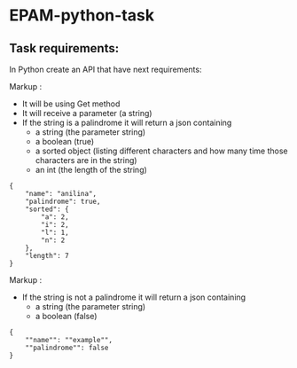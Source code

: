 # EPAM-python-task

## Task requirements:

In Python create an API that have next requirements:

Markup : 
* It will be using Get method  
* It will receive a parameter (a string)  
* If the string is a palindrome it will return a json containing  
    * a string (the parameter string)  
    * a boolean (true)  
    * a sorted object (listing different characters and how many time those characters are in the string)  
    * an int (the length of the string)  
```
{
    "name": "anilina",
    "palindrome": true,
    "sorted": {
        "a": 2,
        "i": 2,
        "l": 1,
        "n": 2
    },
    "length": 7
}
```
Markup :
* If the string is not a palindrome it will return a json containing  
    * a string (the parameter string)  
    * a boolean (false)  
```
{
    ""name"": ""example"",
    ""palindrome"": false
}
```